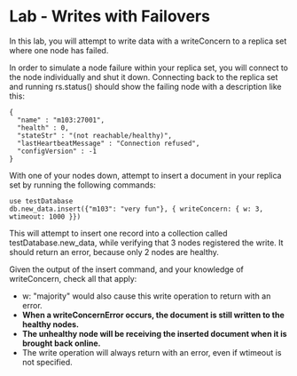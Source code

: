 # Lab - Writes with Failovers

In this lab, you will attempt to write data with a writeConcern to a replica set where one node has failed.

In order to simulate a node failure within your replica set, you will connect to the node individually and shut it down. Connecting back to the replica set and running rs.status() should show the failing node with a description like this:

```
{
  "name" : "m103:27001",
  "health" : 0,
  "stateStr" : "(not reachable/healthy)",
  "lastHeartbeatMessage" : "Connection refused",
  "configVersion" : -1
}
```

With one of your nodes down, attempt to insert a document in your replica set by running the following commands:

```
use testDatabase
db.new_data.insert({"m103": "very fun"}, { writeConcern: { w: 3, wtimeout: 1000 }})
```

This will attempt to insert one record into a collection called testDatabase.new_data, while verifying that 3 nodes registered the write. It should return an error, because only 2 nodes are healthy.

Given the output of the insert command, and your knowledge of writeConcern, check all that apply:



- w: "majority" would also cause this write operation to return with an error.
- **When a writeConcernError occurs, the document is still written to the healthy nodes.**
- **The unhealthy node will be receiving the inserted document when it is brought back online.**
- The write operation will always return with an error, even if wtimeout is not specified.
